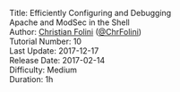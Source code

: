 Title: Efficiently Configuring and Debugging<br/>Apache and ModSec in the Shell  
Author: <a href="mailto:christian.folini@netnea.com">Christian Folini</a> (<a href="https://twitter.com/ChrFolini">@ChrFolini</a>)  
Tutorial Number: 10  
Last Update: 2017-12-17  
Release Date: 2017-02-14  
Difficulty: Medium  
Duration: 1h  
